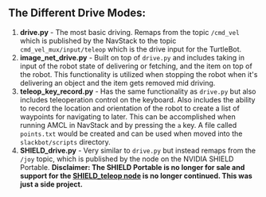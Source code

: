 ## The Different Drive Modes:

1. <b>drive.py</b> - The most basic driving. Remaps from the topic `/cmd_vel` which is published by the NavStack to the topic `cmd_vel_mux/input/teleop` which is the drive input for the TurtleBot.
2. <b>image_net_drive.py</b> - Built on top of `drive.py` and includes taking in input of the robot state of delivering or fetching, and the item on top of the robot. This functionality is utilized when stopping the robot when it's delivering an object and the item gets removed mid driving.
3. <b>teleop_key_record.py</b> - Has the same functionality as `drive.py` but also includes teleoperation control on the keyboard. Also includes the ability to record the location and orientation of the robot to create a list of waypoints for navigating to later. This can be accomplished when running AMCL in NavStack  and by pressing the `a` key. A file called `points.txt` would be created and can be used when moved into the `slackbot/scripts` directory.
4. <b>SHIELD_drive.py</b> - Very similar to `drive.py` but instead remaps from the `/joy` topic, which is published by the node on the NVIDIA SHIELD Portable. <b>Disclaimer: The SHIELD Portable is no longer for sale and support for the [SHIELD_teleop node](http://wiki.ros.org/shield_teleop) is no longer continued. This was just a side project. </b>
